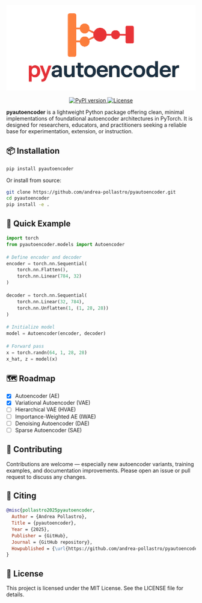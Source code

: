 ![logo](https://raw.githubusercontent.com/andrea-pollastro/pyautoencoder/main/assets/logo_nobackground.png)

<p align="center">
  <a href="https://pypi.org/project/pyautoencoder/">
    <img src="https://img.shields.io/pypi/v/pyautoencoder.svg?color=orange&label=pypi" alt="PyPI version">
  </a>
  <a href="https://opensource.org/licenses/MIT">
    <img src="https://img.shields.io/github/license/andrea-pollastro/pyautoencoder.svg" alt="License">
  </a>
</p>


**pyautoencoder** is a lightweight Python package offering clean, minimal implementations of foundational autoencoder architectures in PyTorch. 
It is designed for researchers, educators, and practitioners seeking a reliable base for experimentation, extension, or instruction.

## 📦 Installation

```bash
pip install pyautoencoder
```

Or install from source:
```bash
git clone https://github.com/andrea-pollastro/pyautoencoder.git
cd pyautoencoder
pip install -e .
```

## 🚀 Quick Example

```python
import torch
from pyautoencoder.models import Autoencoder

# Define encoder and decoder
encoder = torch.nn.Sequential(
    torch.nn.Flatten(),
    torch.nn.Linear(784, 32)
)

decoder = torch.nn.Sequential(
    torch.nn.Linear(32, 784),
    torch.nn.Unflatten(1, (1, 28, 28))
)

# Initialize model
model = Autoencoder(encoder, decoder)

# Forward pass
x = torch.randn(64, 1, 28, 28)
x_hat, z = model(x)
```

## 🗺️ Roadmap
- [x] Autoencoder (AE)
- [x] Variational Autoencoder (VAE)
- [ ] Hierarchical VAE (HVAE)
- [ ] Importance-Weighted AE (IWAE)
- [ ] Denoising Autoencoder (DAE)
- [ ] Sparse Autoencoder (SAE)

## 🤝 Contributing
Contributions are welcome — especially new autoencoder variants, training examples, and documentation improvements.
Please open an issue or pull request to discuss any changes.

## 📝 Citing
```bibtex
@misc{pollastro2025pyautoencoder,
  Author = {Andrea Pollastro},
  Title = {pyautoencoder},
  Year = {2025},
  Publisher = {GitHub},
  Journal = {GitHub repository},
  Howpublished = {\url{https://github.com/andrea-pollastro/pyautoencoder}}
}
```

## 📄 License
This project is licensed under the MIT License. See the LICENSE file for details.
